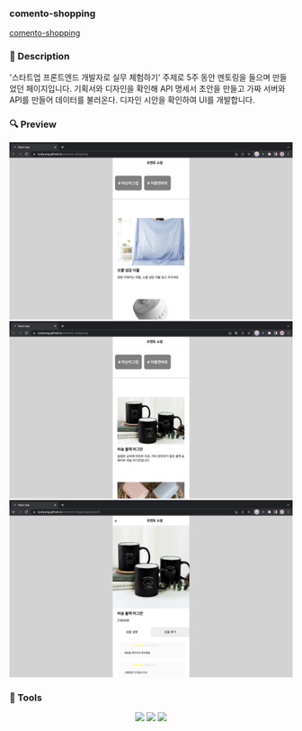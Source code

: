 ### comento-shopping

[comento-shopping](https://ryukyung.github.io/comento-shopping/)

### 📝 Description

'스타트업 프론트엔드 개발자로 실무 체험하기' 주제로 5주 동안 멘토링을 들으며 만들었던 페이지입니다. 기획서와 디자인을 확인해 API 명세서 초안을 만들고 가짜 서버와 API를 만들어 데이터를 불러온다. 디자인 시안을 확인하여 UI를 개발합니다.

### 🔍 Preview

![comento3](./readmeImg/comento3.png)
![comento1](./readmeImg/comento1.png)
![comento2](./readmeImg/comento2.png)

### **🧰 Tools**

<p align="center">
    <img src="https://img.shields.io/badge/React.js-blue?style=flat&logo=react&logoColor=white">
  <img src="https://img.shields.io/badge/GitHub-100000?logo=github" />
  <img src= "https://img.shields.io/badge/Git-FF4500?logo=git&logoColor=white"/>

</p>
